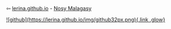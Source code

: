 ⇦ [lerina.github.io](../../index.html)  - [Nosy Malagasy](../index.html)

<canvas id="sivy" height="250" width="350"></canvas>
<script type="module">
  import init, {} from './sivy/fanorona.js';

  async function run() {

    await init();
  }

  run();
</script>

<footer>
  <a href="https://github.com/lerina" target="_blank" title="github">![github](https://lerina.github.io/img/github32px.png){.link .glow}
  </a>
</footer>
